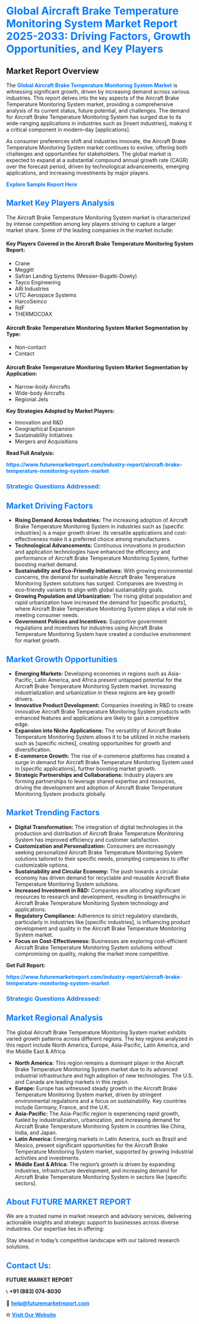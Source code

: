 <h1 style="color: #007BFF;">Global Aircraft Brake Temperature Monitoring System Market Report 2025-2033: Driving Factors, Growth Opportunities, and Key Players</h1>

<section id="overview">
<h2>Market Report Overview</h2>
<p>The <a href="https://www.futuremarketreport.com/industry-report/aircraft-brake-temperature-monitoring-system-market" style="color: #007BFF; text-decoration: none;"><strong>Global Aircraft Brake Temperature Monitoring System Market</strong></a> is witnessing significant growth, driven by increasing demand across various industries. This report delves into the key aspects of the Aircraft Brake Temperature Monitoring System market, providing a comprehensive analysis of its current status, future potential, and challenges. The demand for Aircraft Brake Temperature Monitoring System has surged due to its wide-ranging applications in industries such as [insert industries], making it a critical component in modern-day [applications].</p>
<p>As consumer preferences shift and industries innovate, the Aircraft Brake Temperature Monitoring System market continues to evolve, offering both challenges and opportunities for stakeholders. The global market is expected to expand at a substantial compound annual growth rate (CAGR) over the forecast period, driven by technological advancements, emerging applications, and increasing investments by major players.</p>
</section>

<section id="overview">
<p><a href="https://www.futuremarketreport.com/request-sample/reportId=110707" style="color: #007BFF; text-decoration: none;"><strong>Explore Sample Report Here</strong></a></p>
</section>

<section id="key-players">
<h2 style="color: #007BFF;">Market Key Players Analysis</h2>
<p>The Aircraft Brake Temperature Monitoring System market is characterized by intense competition among key players striving to capture a larger market share. Some of the leading companies in the market include:</p>
<h4>Key Players Covered in the Aircraft Brake Temperature Monitoring System Report:</h4>
<ul><li>Crane</li><li>Meggitt</li><li>Safran Landing Systems (Messier-Bugatti-Dowty)</li><li>Tayco Engineering</li><li>ARi Industries</li><li>UTC Aerospace Systems</li><li>HarcoSemco</li><li>RdF</li><li>THERMOCOAX</li></ul>
<h4>Aircraft Brake Temperature Monitoring System Market Segmentation by Type:</h4>
<ul><li>Non-contact</li><li>Contact</li></ul>

<h4>Aircraft Brake Temperature Monitoring System Market Segmentation by Application:</h4>
<ul><li>Narrow-body Aircrafts</li><li>Wide-body Aircrafts</li><li>Regional Jets</li></ul>
<p><strong>Key Strategies Adopted by Market Players:</strong></p>
<ul>
<li>Innovation and R&D</li>
<li>Geographical Expansion</li>
<li>Sustainability Initiatives</li>
<li>Mergers and Acquisitions</li>
</ul>
</section>

<section>
<p><strong>Read Full Analysis: </strong></p><a href="https://www.futuremarketreport.com/industry-report/aircraft-brake-temperature-monitoring-system-market" style="color: #007BFF; text-decoration: none;"><strong>https://www.futuremarketreport.com/industry-report/aircraft-brake-temperature-monitoring-system-market</strong></a>
<h3 style="color: #007BFF;">Strategic Questions Addressed:</h3>
</section>

<section id="driving-factors">
<h2 style="color: #007BFF;">Market Driving Factors</h2>
<ul>
<li><strong>Rising Demand Across Industries:</strong> The increasing adoption of Aircraft Brake Temperature Monitoring System in industries such as [specific industries] is a major growth driver. Its versatile applications and cost-effectiveness make it a preferred choice among manufacturers.</li>
<li><strong>Technological Advancements:</strong> Continuous innovations in production and application technologies have enhanced the efficiency and performance of Aircraft Brake Temperature Monitoring System, further boosting market demand.</li>
<li><strong>Sustainability and Eco-Friendly Initiatives:</strong> With growing environmental concerns, the demand for sustainable Aircraft Brake Temperature Monitoring System solutions has surged. Companies are investing in eco-friendly variants to align with global sustainability goals.</li>
<li><strong>Growing Population and Urbanization:</strong> The rising global population and rapid urbanization have increased the demand for [specific products], where Aircraft Brake Temperature Monitoring System plays a vital role in meeting consumer needs.</li>
<li><strong>Government Policies and Incentives:</strong> Supportive government regulations and incentives for industries using Aircraft Brake Temperature Monitoring System have created a conducive environment for market growth.</li>
</ul>
</section>

<section id="growth-opportunities">
<h2 style="color: #007BFF;">Market Growth Opportunities</h2>
<ul>
<li><strong>Emerging Markets:</strong> Developing economies in regions such as Asia-Pacific, Latin America, and Africa present untapped potential for the Aircraft Brake Temperature Monitoring System market. Increasing industrialization and urbanization in these regions are key growth drivers.</li>
<li><strong>Innovative Product Development:</strong> Companies investing in R&D to create innovative Aircraft Brake Temperature Monitoring System products with enhanced features and applications are likely to gain a competitive edge.</li>
<li><strong>Expansion into Niche Applications:</strong> The versatility of Aircraft Brake Temperature Monitoring System allows it to be utilized in niche markets such as [specific niches], creating opportunities for growth and diversification.</li>
<li><strong>E-commerce Growth:</strong> The rise of e-commerce platforms has created a surge in demand for Aircraft Brake Temperature Monitoring System used in [specific applications], further boosting market growth.</li>
<li><strong>Strategic Partnerships and Collaborations:</strong> Industry players are forming partnerships to leverage shared expertise and resources, driving the development and adoption of Aircraft Brake Temperature Monitoring System products globally.</li>
</ul>
</section>

<section id="trending-factors">
<h2 style="color: #007BFF;">Market Trending Factors</h2>
<ul>
<li><strong>Digital Transformation:</strong> The integration of digital technologies in the production and distribution of Aircraft Brake Temperature Monitoring System has improved efficiency and customer satisfaction.</li>
<li><strong>Customization and Personalization:</strong> Consumers are increasingly seeking personalized Aircraft Brake Temperature Monitoring System solutions tailored to their specific needs, prompting companies to offer customizable options.</li>
<li><strong>Sustainability and Circular Economy:</strong> The push towards a circular economy has driven demand for recyclable and reusable Aircraft Brake Temperature Monitoring System solutions.</li>
<li><strong>Increased Investment in R&D:</strong> Companies are allocating significant resources to research and development, resulting in breakthroughs in Aircraft Brake Temperature Monitoring System technology and applications.</li>
<li><strong>Regulatory Compliance:</strong> Adherence to strict regulatory standards, particularly in industries like [specific industries], is influencing product development and quality in the Aircraft Brake Temperature Monitoring System market.</li>
<li><strong>Focus on Cost-Effectiveness:</strong> Businesses are exploring cost-efficient Aircraft Brake Temperature Monitoring System solutions without compromising on quality, making the market more competitive.</li>
</ul>
</section>

<section>
<p><strong>Get Full Report: </strong></p><a href="https://www.futuremarketreport.com/industry-report/aircraft-brake-temperature-monitoring-system-market" style="color: #007BFF; text-decoration: none;"><strong>https://www.futuremarketreport.com/industry-report/aircraft-brake-temperature-monitoring-system-market</strong></a>
<h3 style="color: #007BFF;">Strategic Questions Addressed:</h3>
</section>


<section id="regional-analysis">
<h2 style="color: #007BFF;">Market Regional Analysis</h2>
<p>The global Aircraft Brake Temperature Monitoring System market exhibits varied growth patterns across different regions. The key regions analyzed in this report include North America, Europe, Asia-Pacific, Latin America, and the Middle East & Africa:</p>
<ul>
<li><strong>North America:</strong> This region remains a dominant player in the Aircraft Brake Temperature Monitoring System market due to its advanced industrial infrastructure and high adoption of new technologies. The U.S. and Canada are leading markets in this region.</li>
<li><strong>Europe:</strong> Europe has witnessed steady growth in the Aircraft Brake Temperature Monitoring System market, driven by stringent environmental regulations and a focus on sustainability. Key countries include Germany, France, and the U.K.</li>
<li><strong>Asia-Pacific:</strong> The Asia-Pacific region is experiencing rapid growth, fueled by industrialization, urbanization, and increasing demand for Aircraft Brake Temperature Monitoring System in countries like China, India, and Japan.</li>
<li><strong>Latin America:</strong> Emerging markets in Latin America, such as Brazil and Mexico, present significant opportunities for the Aircraft Brake Temperature Monitoring System market, supported by growing industrial activities and investments.</li>
<li><strong>Middle East & Africa:</strong> The region’s growth is driven by expanding industries, infrastructure development, and increasing demand for Aircraft Brake Temperature Monitoring System in sectors like [specific sectors].</li>
</ul>
</section>

<footer>
<h2 style="color: #007BFF;">About FUTURE MARKET REPORT</h2>
<p>We are a trusted name in market research and advisory services, delivering actionable insights and strategic support to businesses across diverse industries. Our expertise lies in offering:</p>

<p>Stay ahead in today’s competitive landscape with our tailored research solutions.</p>

<h2 style="color: #007BFF;">Contact Us:</h2>
<p><strong>FUTURE MARKET REPORT</strong></p>
<p>📞 <strong>+91 (883) 074-8030</strong></p>
<p>📧 <strong><a href="mailto:help@futuremarketreport.com" style="color: #007BFF;">help@futuremarketreport.com</a></strong></p>
<p>🌐 <strong><a href="https://www.futuremarketreport.com/" style="color: #007BFF;">Visit Our Website</a></strong></p>
</footer>